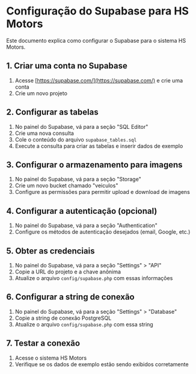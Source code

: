 # Configuração do Supabase para HS Motors

Este documento explica como configurar o Supabase para o sistema HS Motors.

## 1. Criar uma conta no Supabase

1. Acesse [https://supabase.com/](https://supabase.com/) e crie uma conta
2. Crie um novo projeto

## 2. Configurar as tabelas

1. No painel do Supabase, vá para a seção "SQL Editor"
2. Crie uma nova consulta
3. Cole o conteúdo do arquivo `supabase_tables.sql`
4. Execute a consulta para criar as tabelas e inserir dados de exemplo

## 3. Configurar o armazenamento para imagens

1. No painel do Supabase, vá para a seção "Storage"
2. Crie um novo bucket chamado "veiculos"
3. Configure as permissões para permitir upload e download de imagens

## 4. Configurar a autenticação (opcional)

1. No painel do Supabase, vá para a seção "Authentication"
2. Configure os métodos de autenticação desejados (email, Google, etc.)

## 5. Obter as credenciais

1. No painel do Supabase, vá para a seção "Settings" > "API"
2. Copie a URL do projeto e a chave anônima
3. Atualize o arquivo `config/supabase.php` com essas informações

## 6. Configurar a string de conexão

1. No painel do Supabase, vá para a seção "Settings" > "Database"
2. Copie a string de conexão PostgreSQL
3. Atualize o arquivo `config/supabase.php` com essa string

## 7. Testar a conexão

1. Acesse o sistema HS Motors
2. Verifique se os dados de exemplo estão sendo exibidos corretamente

